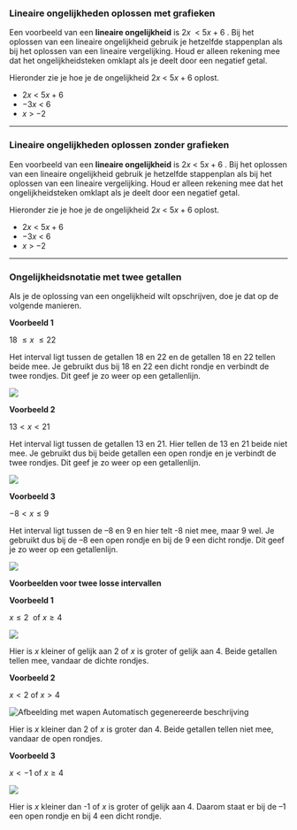 ### Lineaire ongelijkheden oplossen met grafieken

Een voorbeeld van een **lineaire ongelijkheid** is $2x$  < $5x + 6$ . Bij het oplossen van een lineaire ongelijkheid gebruik je hetzelfde stappenplan als bij het oplossen van een lineaire vergelijking. Houd er alleen rekening mee dat het ongelijkheidsteken omklapt als je deelt door een negatief getal.

Hieronder zie je hoe je de ongelijkheid $2x$  < $5x + 6$ oplost.

- $2x$  < $5x + 6$
- $-3x$  < $6$
- $x$ > $-2$

---

### Lineaire ongelijkheden oplossen zonder grafieken

Een voorbeeld van een **lineaire ongelijkheid** is $2x$  < $5x + 6$ . Bij het oplossen van een lineaire ongelijkheid gebruik je hetzelfde stappenplan als bij het oplossen van een lineaire vergelijking. Houd er alleen rekening mee dat het ongelijkheidsteken omklapt als je deelt door een negatief getal.

Hieronder zie je hoe je de ongelijkheid $2x$  < $5x + 6$ oplost.

- $2x$  < $5x + 6$
- $-3x$  < $6$
- $x$ > $-2$

---

### Ongelijkheidsnotatie met twee getallen

Als je de oplossing van een ongelijkheid wilt opschrijven, doe je dat op de volgende manieren.

  

**Voorbeeld 1**

$18\  \leq x\  \leq 22$

Het interval ligt tussen de getallen 18 en 22 en de getallen 18 en 22 tellen beide mee. Je gebruikt dus bij 18 en 22 een dicht rondje en verbindt de twee rondjes. Dit geef je zo weer op een getallenlijn.

![](https://wrts-production.s3.eu-west-2.amazonaws.com/next_content_images/1668419349-fb703d46-c330-4665-bba5-fd6c06a3c7e2)

  

**Voorbeeld 2**

$13 \lt x \lt 21$

Het interval ligt tussen de getallen 13 en 21. Hier tellen de 13 en 21 beide niet mee. Je gebruikt dus bij beide getallen een open rondje en je verbindt de twee rondjes. Dit geef je zo weer op een getallenlijn.

![](https://wrts-production.s3.eu-west-2.amazonaws.com/next_content_images/1668419350-40fb2e0f-dc45-42c4-adb1-e4831d8fe3e2)

  

**Voorbeeld 3**

$- 8 \lt x \leq 9$

Het interval ligt tussen de –8 en 9 en hier telt -8 niet mee, maar 9 wel. Je gebruikt dus bij de –8 een open rondje en bij de 9 een dicht rondje. Dit geef je zo weer op een getallenlijn.

![](https://wrts-production.s3.eu-west-2.amazonaws.com/next_content_images/1668419350-6f027be5-1472-474e-85e7-96d972c8998f)

  

**Voorbeelden voor twee losse intervallen**

**Voorbeeld 1**

$x \leq 2$  of $x \geq 4$

![](https://wrts-production.s3.eu-west-2.amazonaws.com/next_content_images/1668419350-766f67f7-c846-4a27-b6d5-63c9600c545d)

Hier is *x* kleiner of gelijk aan 2 of *x* is groter of gelijk aan 4. Beide getallen tellen mee, vandaar de dichte rondjes.

  

**Voorbeeld 2**

$x \lt 2$ of $x \gt 4$

![Afbeelding met wapen Automatisch gegenereerde beschrijving](https://wrts-production.s3.eu-west-2.amazonaws.com/next_content_images/1668419350-79e2889f-87fc-4ddd-ab8b-b8a735571149)

Hier is *x* kleiner dan 2 of *x* is groter dan 4. Beide getallen tellen niet mee, vandaar de open rondjes.

  

**Voorbeeld 3**

$x \lt - 1$ of $x \geq 4$

![](https://wrts-production.s3.eu-west-2.amazonaws.com/next_content_images/1668419350-d9313a01-d770-4a78-be31-f332208598bd)

Hier is *x* kleiner dan -1 of *x* is groter of gelijk aan 4. Daarom staat er bij de –1 een open rondje en bij 4 een dicht rondje.

